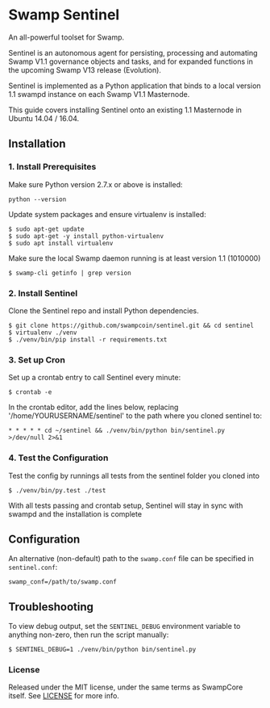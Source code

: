 # Swamp Sentinel

An all-powerful toolset for Swamp.

Sentinel is an autonomous agent for persisting, processing and automating Swamp V1.1 governance objects and tasks, and for expanded functions in the upcoming Swamp V13 release (Evolution).

Sentinel is implemented as a Python application that binds to a local version 1.1 swampd instance on each Swamp V1.1 Masternode.

This guide covers installing Sentinel onto an existing 1.1 Masternode in Ubuntu 14.04 / 16.04.

## Installation

### 1. Install Prerequisites

Make sure Python version 2.7.x or above is installed:

    python --version

Update system packages and ensure virtualenv is installed:

    $ sudo apt-get update
    $ sudo apt-get -y install python-virtualenv
    $ sudo apt install virtualenv

Make sure the local Swamp daemon running is at least version 1.1 (1010000)

    $ swamp-cli getinfo | grep version

### 2. Install Sentinel

Clone the Sentinel repo and install Python dependencies.

    $ git clone https://github.com/swampcoin/sentinel.git && cd sentinel
    $ virtualenv ./venv
    $ ./venv/bin/pip install -r requirements.txt

### 3. Set up Cron

Set up a crontab entry to call Sentinel every minute:

    $ crontab -e

In the crontab editor, add the lines below, replacing '/home/YOURUSERNAME/sentinel' to the path where you cloned sentinel to:

    * * * * * cd ~/sentinel && ./venv/bin/python bin/sentinel.py >/dev/null 2>&1

### 4. Test the Configuration

Test the config by runnings all tests from the sentinel folder you cloned into

    $ ./venv/bin/py.test ./test

With all tests passing and crontab setup, Sentinel will stay in sync with swampd and the installation is complete

## Configuration

An alternative (non-default) path to the `swamp.conf` file can be specified in `sentinel.conf`:

    swamp_conf=/path/to/swamp.conf

## Troubleshooting

To view debug output, set the `SENTINEL_DEBUG` environment variable to anything non-zero, then run the script manually:

    $ SENTINEL_DEBUG=1 ./venv/bin/python bin/sentinel.py



### License

Released under the MIT license, under the same terms as SwampCore itself. See [LICENSE](LICENSE) for more info.
